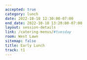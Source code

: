 ```yaml
---
accepted: true
category: lunch
date: 2022-10-18 12:30:00-07:00
end_date: 2022-10-18 13:20:00-07:00
layout: session-details
link: /catering-menus/#tuesday
room: West Lawn
sitemap: false
title: Early Lunch
track: t1
---
```

